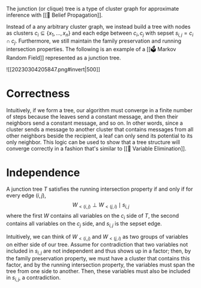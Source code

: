 The junction (or clique) tree is a type of cluster graph for approximate inference with [[🕍 Belief Propagation]].

Instead of a any arbitrary cluster graph, we instead build a tree with nodes as clusters $c_i \subseteq \{ x_1, \ldots, x_n \}$ and each edge between $c_i, c_j$ with sepset $s_{i,j} = c_i \cap c_j$. Furthermore, we still maintain the family preservation and running intersection properties. The following is an example of a [[🗳️ Markov Random Field]] represented as a junction tree.

![[20230304205847.png#invert|500]]

# Correctness
Intuitively, if we form a tree, our algorithm must converge in a finite number of steps because the leaves send a constant message, and then their neighbors send a constant message, and so on. In other words, since a cluster sends a message to another cluster that contains messages from all other neighbors beside the recipient, a leaf can only send its potential to its only neighbor. This logic can be used to show that a tree structure will converge correctly in a fashion that's similar to [[🔫 Variable Elimination]].

# Independence
A junction tree $T$ satisfies the running intersection property if and only if for every edge $(i, j)$, 
$$
W_{<(i, j)} \perp W_{<(j, i)} \mid s_{i,j}
$$
 where the first $W$ contains all variables on the $c_i$ side of $T$, the second contains all variables on the $c_j$ side, and $s_{i, j}$ is the sepset edge.

Intuitively, we can think of $W_{<(i, j)}$ and $W_{<(j, i)}$ as two groups of variables on either side of our tree. Assume for contradiction that two variables not included in $s_{i, j}$ are not independent and thus shows up in a factor; then, by the family preservation property, we must have a cluster that contains this factor, and by the running intersection property, the variables must span the tree from one side to another. Then, these variables must also be included in $s_{i, j}$, a contradiction.